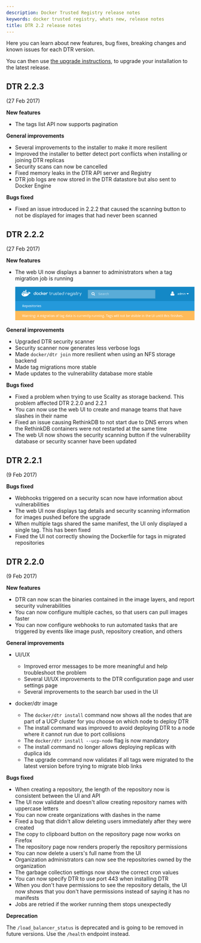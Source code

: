 ```yaml
---
description: Docker Trusted Registry release notes
keywords: docker trusted registry, whats new, release notes
title: DTR 2.2 release notes
---
```


Here you can learn about new features, bug fixes, breaking changes and
known issues for each DTR version.

You can then use [the upgrade instructions](index.md),
to upgrade your installation to the latest release.

## DTR 2.2.3

(27 Feb 2017)

**New features**

* The tags list API now supports pagination

**General improvements**

* Several improvements to the installer to make it more resilient
* Improved the installer to better detect port conflicts when installing or joining DTR replicas
* Security scans can now be cancelled
* Fixed memory leaks in the DTR API server and Registry
* DTR job logs are now stored in the DTR datastore but also sent to Docker Engine

**Bugs fixed**

* Fixed an issue introduced in 2.2.2 that caused the scanning button to not be
displayed for images that had never been scanned

## DTR 2.2.2

(27 Feb 2017)

**New features**

* The web UI now displays a banner to administrators when a tag migration job
is running

  ![](../../images/release-notes-1.png)

**General improvements**

* Upgraded DTR security scanner
* Security scanner now generates less verbose logs
* Made `docker/dtr join` more resilient when using an NFS storage backend
* Made tag migrations more stable
* Made updates to the vulnerability database more stable

**Bugs fixed**

* Fixed a problem when trying to use Scality as storage backend. This problem
affected DTR 2.2.0 and 2.2.1
* You can now use the web UI to create and manage teams that have slashes in
their name
* Fixed an issue causing RethinkDB to not start due to DNS errors when
the RethinkDB containers were not restarted at the same time
* The web UI now shows the security scanning button if the vulnerability database
or security scanner have been updated


## DTR 2.2.1

(9 Feb 2017)

**Bugs fixed**

* Webhooks triggered on a security scan now have information about vulnerabilities
* The web UI now displays tag details and security scanning information for
images pushed before the upgrade
* When multiple tags shared the same manifest, the UI only displayed a single
tag. This has been fixed
* Fixed the UI not correctly showing the Dockerfile for tags in migrated
repositories

## DTR 2.2.0

(9 Feb 2017)

**New features**

* DTR can now scan the binaries contained in the image layers, and report
security vulnerabilities
* You can now configure multiple caches, so that users can pull images faster
* You can now configure webhooks to run automated tasks that are triggered by
events like image push, repository creation, and others

**General improvements**

* UI/UX
  * Improved error messages to be more meaningful and help troubleshoot the problem
  * Several UI/UX improvements to the DTR configuration page and user settings page
  * Several improvements to the search bar used in the UI

* docker/dtr image
  * The `docker/dtr install` command now shows all the nodes that are part of a
  UCP cluster for you choose on which node to deploy DTR
  * The install command was improved to avoid deploying DTR to a node where it
  cannot run due to port collisions
  * The `docker/dtr install --ucp-node` flag is now mandatory
  * The install command no longer allows deploying replicas with duplica ids
  * The upgrade command now validates if all tags were migrated to the latest
  version before trying to migrate blob links

**Bugs fixed**

* When creating a repository, the length of the repository now is consistent
between the UI and API
* The UI now validate and doesn't allow creating repository names with uppercase
letters
* You can now create organizations with dashes in the name
* Fixed a bug that didn't allow deleting users immediately after they were
created
* The copy to clipboard button on the repository page now works on Firefox
* The repository page now renders properly the repository permissions
* You can now delete a users's full name from the UI
* Organization administrators can now see the repositories owned by the organization
* The garbage collection settings now show the correct cron values
* You can now specify DTR to use port 443 when installing DTR
* When you don't have permissions to see the repository details, the UI now
shows that you don't have permissions instead of saying it has no manifests
* Jobs are retried if the worker running them stops unexpectedly

**Deprecation**

The `/load_balancer_status` is deprecated and is going to be removed in future
versions. Use the `/health` endpoint instead.
